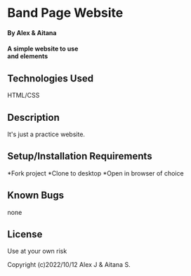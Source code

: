 # Band Page Website

#### By Alex & Aitana

#### A simple website to use <div> and <span> elements

## Technologies Used

HTML/CSS

## Description

It's just a practice website.

## Setup/Installation Requirements

*Fork project
*Clone to desktop
*Open in browser of choice

## Known Bugs

none

## License

Use at your own risk

Copyright (c)2022/10/12 Alex J & Aitana S.